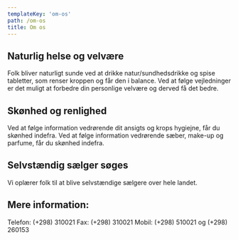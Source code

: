 ```yaml
---
templateKey: 'om-os'
path: /om-os
title: Om os
---
```

<!-- >
Add Sidebar component
-->

## Naturlig helse og velvære
Folk bliver naturligt sunde ved at drikke natur/sundhedsdrikke og spise tabletter, som renser kroppen og får den i balance. Ved at følge vejledninger er det muligt at forbedre din personlige velvære og derved få det bedre.

## Skønhed og renlighed
Ved at følge information vedrørende dit ansigts og krops hygiejne, får du skønhed indefra. Ved at følge information vedrørende sæber, make-up og parfume, får du skønhed indefra.

## Selvstændig sælger søges
Vi oplærer folk til at blive selvstændige sælgere over hele landet.

## Mere information:
Telefon: (+298) 310021
Fax:     (+298) 310021
Mobil:   (+298) 510021 og (+298) 260153